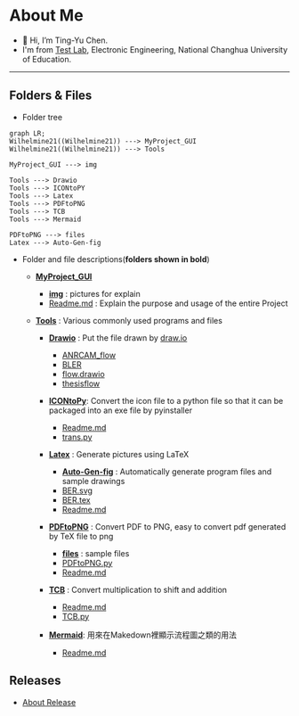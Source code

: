 # About Me
- 👋 Hi, I’m Ting-Yu Chen.
- I'm from [Test Lab](http://testlab.ncue.edu.tw/tch/), Electronic Engineering, National Changhua University of Education.
---
## Folders & Files
* Folder tree
```mermaid
graph LR;
Wilhelmine21((Wilhelmine21)) ---> MyProject_GUI
Wilhelmine21((Wilhelmine21)) ---> Tools

MyProject_GUI ---> img

Tools ---> Drawio
Tools ---> ICONtoPY
Tools ---> Latex
Tools ---> PDFtoPNG
Tools ---> TCB
Tools ---> Mermaid

PDFtoPNG ---> files
Latex ---> Auto-Gen-fig
```

*  Folder and file descriptions(**folders shown in bold**)
	*   **[MyProject_GUI](https://github.com/Wilhelmine21/Wilhelmine21/tree/main/MyProject_GUI "MyProject_GUI")**
		*   **[img](https://github.com/Wilhelmine21/Wilhelmine21/tree/main/MyProject_GUI/img "img")** : pictures for explain
		*  [Readme.md](https://github.com/Wilhelmine21/Wilhelmine21/blob/main/MyProject_GUI/Readme.md "Readme.md") : Explain the purpose and usage of the entire Project
		
	*   **[Tools](https://github.com/Wilhelmine21/Wilhelmine21/tree/main/Tools "Tools")** : Various commonly used programs and files
		*   **[Drawio](https://github.com/Wilhelmine21/Wilhelmine21/tree/main/Tools/Drawio "Drawio")** : Put the file drawn by [draw.io](https://app.diagrams.net/)
			*   [ANRCAM_flow](https://github.com/Wilhelmine21/Wilhelmine21/blob/main/Tools/Drawio/ANRCAM_flow "ANRCAM_flow")
			*   [BLER](https://github.com/Wilhelmine21/Wilhelmine21/blob/main/Tools/Drawio/BLER "BLER")
			*   [flow.drawio](https://github.com/Wilhelmine21/Wilhelmine21/blob/main/Tools/Drawio/flow.drawio "flow.drawio")
			*   [thesisflow](https://github.com/Wilhelmine21/Wilhelmine21/blob/main/Tools/Drawio/thesisflow "thesisflow")
		*   **[ICONtoPy](https://github.com/Wilhelmine21/Wilhelmine21/tree/main/Tools/ICONtoPy "ICONtoPy")**: Convert the icon file to a python file so that it can be packaged into an exe file by pyinstaller
			*   [Readme.md](https://github.com/Wilhelmine21/Wilhelmine21/blob/main/Tools/ICONtoPy/Readme.md "Readme.md")
			*   [trans.py](https://github.com/Wilhelmine21/Wilhelmine21/blob/main/Tools/ICONtoPy/trans.py "trans.py")
		*   **[Latex](https://github.com/Wilhelmine21/Wilhelmine21/tree/main/Tools/Latex "Latex")** : Generate pictures using LaTeX
			*   **[Auto-Gen-fig](https://github.com/Wilhelmine21/Wilhelmine21/tree/main/Tools/Latex/Auto-Gen-fig "Auto-Gen-fig")** : Automatically generate program files and sample drawings
			*   [BER.svg](https://github.com/Wilhelmine21/Wilhelmine21/blob/main/Tools/Latex/BER.svg "BER.svg")
			*   [BER.tex](https://github.com/Wilhelmine21/Wilhelmine21/blob/main/Tools/Latex/BER.tex "BER.tex")
			*   [Readme.md](https://github.com/Wilhelmine21/Wilhelmine21/blob/main/Tools/Latex/Readme.md "Readme.md")
			
		*   **[PDFtoPNG](https://github.com/Wilhelmine21/Wilhelmine21/tree/main/Tools/PDFtoPNG "PDFtoPNG")** : Convert PDF to PNG, easy to convert pdf generated by TeX file to png
			*   **[files](https://github.com/Wilhelmine21/Wilhelmine21/tree/main/Tools/PDFtoPNG/files "files")** : sample files
			*   [PDFtoPNG.py](https://github.com/Wilhelmine21/Wilhelmine21/blob/main/Tools/PDFtoPNG/PDFtoPNG.py "PDFtoPNG.py")
			*   [Readme.md](https://github.com/Wilhelmine21/Wilhelmine21/blob/main/Tools/PDFtoPNG/Readme.md "Readme.md")
			
		*   **[TCB](https://github.com/Wilhelmine21/Wilhelmine21/tree/main/Tools/TCB "TCB")** : Convert multiplication to shift and addition
			*   [Readme.md](https://github.com/Wilhelmine21/Wilhelmine21/blob/main/Tools/TCB/Readme.md "Readme.md")
			*   [TCB.py](https://github.com/Wilhelmine21/Wilhelmine21/blob/main/Tools/TCB/TCB.py "TCB.py")
		*   **[Mermaid](https://github.com/Wilhelmine21/Wilhelmine21/tree/main/Tools/Mermaid "Mermaid")**: 用來在Makedown裡顯示流程圖之類的用法
			*   [Readme.md](https://github.com/Wilhelmine21/Wilhelmine21/blob/main/Tools/Mermaid/Readme.md "Readme.md")

## Releases
* [About Release](https://github.com/Wilhelmine21/Wilhelmine21/blob/main/MyProject_GUI/Releases(GUI).md#releases)
